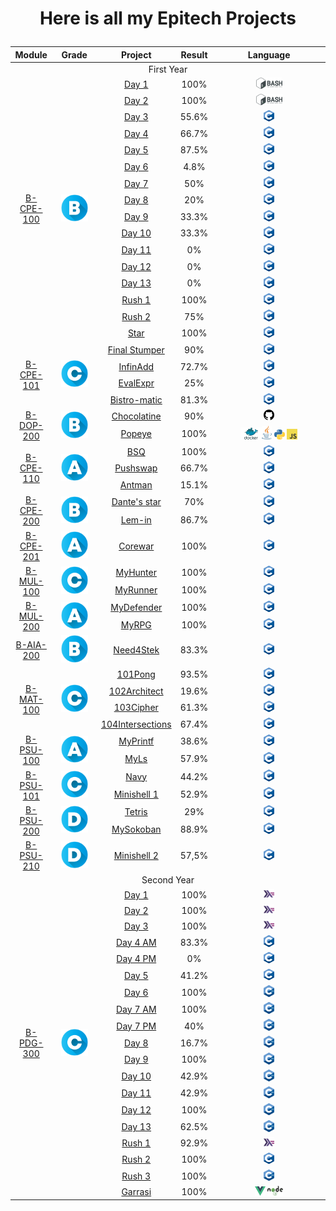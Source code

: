<div align="center">
<h1>

**Here is all my Epitech Projects**
</h1>
</div>

<table align="center">
    <thread>
        <tr>
            <th>Module</th>
            <th>Grade</th>
            <th>Project</th>
            <th>Result</th>
            <th>Language</th>
        </tr>
    </thread>
    <tbody>
    <tr>
        <td colspan="5" align="center" >First Year</td>
    </tr>
    <!--  -->
    <!-- ===========================================  B-CPE-100 ============================================ -->
    <!--  -->
    <tr>
        <td rowspan="16" align="center"><a href="https://github.com/maelbecel/Epitech-Projects/tree/main/Year1/Cpool%20part1">B-CPE-100</a></td>
        <td rowspan="16" align="center"><img src="Assets/b.png" width="75%"></td>
        <td align="center"><a href="https://github.com/maelbecel/Epitech-Projects/tree/main/Year1/Cpool%20part1/Day1">Day 1</a></td>
        <td align="center">100%</td>
        <td align="center"><img src="Assets/bash.png" width="25%" ></td>
    </tr>
    <tr>
        <td align="center"><a href="https://github.com/maelbecel/Epitech-Projects/tree/main/Year1/Cpool%20part1/Day2">Day 2</a></td>
        <td align="center">100%</td>
        <td align="center"><img src="Assets/bash.png" width="25%" ></td>
    </tr>
    <tr>
        <td align="center"><a href="https://github.com/maelbecel/Epitech-Projects/tree/main/Year1/Cpool%20part1/Day3">Day 3</a></td>
        <td align="center">55.6%</td>
        <td align="center"><img src="Assets/lang_C.png" width="10%" ></td>
    </tr>
    <tr>
        <td align="center"><a href="https://github.com/maelbecel/Epitech-Projects/tree/main/Year1/Cpool%20part1/Day4">Day 4</a></td>
        <td align="center">66.7%</td>
        <td align="center"><img src="Assets/lang_C.png" width="10%" ></td>
    </tr>
    <tr>
        <td align="center"><a href="https://github.com/maelbecel/Epitech-Projects/tree/main/Year1/Cpool%20part1/Day5">Day 5</a></td>
        <td align="center">87.5%</td>
        <td align="center"><img src="Assets/lang_C.png" width="10%" ></td>
    </tr>
    <tr>
        <td align="center"><a href="https://github.com/maelbecel/Epitech-Projects/tree/main/Year1/Cpool%20part1/Day6">Day 6</a></td>
        <td align="center">4.8%</td>
        <td align="center"><img src="Assets/lang_C.png" width="10%" ></td>
    </tr>
    <tr>
        <td align="center"><a href="https://github.com/maelbecel/Epitech-Projects/tree/main/Year1/Cpool%20part1/Day7">Day 7</a></td>
        <td align="center">50%</td>
        <td align="center"><img src="Assets/lang_C.png" width="10%" ></td>
    </tr>
    <tr>
        <td align="center"><a href="https://github.com/maelbecel/Epitech-Projects/tree/main/Year1/Cpool%20part1/Day8">Day 8</a></td>
        <td align="center">20%</td>
        <td align="center"><img src="Assets/lang_C.png" width="10%" ></td>
    </tr>
    <tr>
        <td align="center"><a href="https://github.com/maelbecel/Epitech-Projects/tree/main/Year1/Cpool%20part1/Day9">Day 9</a></td>
        <td align="center">33.3%</td>
        <td align="center"><img src="Assets/lang_C.png" width="10%" ></td>
    </tr>
    <tr>
        <td align="center"><a href="https://github.com/maelbecel/Epitech-Projects/tree/main/Year1/Cpool%20part1/Day10">Day 10</a></td>
        <td align="center">33.3%</td>
        <td align="center"><img src="Assets/lang_C.png" width="10%" ></td>
    </tr>
    <tr>
        <td align="center"><a href="https://github.com/maelbecel/Epitech-Projects/tree/main/Year1/Cpool%20part1/Day11">Day 11</a></td>
        <td align="center">0%</td>
        <td align="center"><img src="Assets/lang_C.png" width="10%" ></td>
    </tr>
    <tr>
        <td align="center"><a href="https://github.com/maelbecel/Epitech-Projects/tree/main/Year1/Cpool%20part1/Day12">Day 12</a></td>
        <td align="center">0%</td>
        <td align="center"><img src="Assets/lang_C.png" width="10%" ></td>
    </tr>
    <tr>
        <td align="center"><a href="https://github.com/maelbecel/Epitech-Projects/tree/main/Year1/Cpool%20part1/Day13">Day 13</a></td>
        <td align="center">0%</td>
        <td align="center"><img src="Assets/lang_C.png" width="10%" ></td>
    </tr>
    <tr>
        <td align="center"><a href="https://github.com/maelbecel/Epitech-Projects/tree/main/Year1/Cpool%20part1/Rush1">Rush 1</a></td>
        <td align="center">100%</td>
        <td align="center"><img src="Assets/lang_C.png" width="10%" ></td>
    </tr>
    <tr>
        <td align="center"><a href="https://github.com/maelbecel/Epitech-Projects/tree/main/Year1/Cpool%20part1/Rush2">Rush 2</a></td>
        <td align="center">75%</td>
        <td align="center"><img src="Assets/lang_C.png" width="10%" ></td>
    </tr>
    <tr>
        <td align="center"><a href="https://github.com/maelbecel/Epitech-Projects/tree/main/Year1/Cpool%20part1/Star">Star</a></td>
        <td align="center">100%</td>
        <td align="center"><img src="Assets/lang_C.png" width="10%" ></td>
    </tr>
    <!--  -->
    <!-- ===========================================  B-CPE-101 ============================================ -->
    <!--  -->
    <tr>
        <td rowspan="4" align="center"><a href="https://github.com/maelbecel/Epitech-Projects/tree/main/Year1/Cpool%20part2">B-CPE-101</a></td>
        <td rowspan="4" align="center"><img src="Assets/c.png" width="75%"></td>
        <td align="center"><a href="https://github.com/maelbecel/Epitech-Projects/tree/main/Year1/Cpool%20part2/Final_Stumper">Final Stumper</a></td>
        <td align="center">90%</td>
        <td align="center"><img src="Assets/lang_C.png" width="10%" ></td>
    </tr>
    <tr>
        <td align="center"><a href="https://github.com/maelbecel/Epitech-Projects/tree/main/Year1/Cpool%20part2/InfinAdd">InfinAdd</a></td>
        <td align="center">72.7%</td>
        <td align="center"><img src="Assets/lang_C.png" width="10%" ></td>
    </tr>
    <tr>
        <td align="center"><a href="https://github.com/maelbecel/Epitech-Projects/tree/main/Year1/Cpool%20part2/EvalExpr">EvalExpr</a></td>
        <td align="center">25%</td>
        <td align="center"><img src="Assets/lang_C.png" width="10%" ></td>
    </tr>
    <tr>
        <td align="center"><a href="https://github.com/maelbecel/Epitech-Projects/tree/main/Year1/Cpool%20part2/Bistromatic">Bistro-matic</a></td>
        <td align="center">81.3%</td>
        <td align="center"><img src="Assets/lang_C.png" width="10%" ></td>
    </tr>
    <!--  -->
    <!-- ===========================================  B-DOP-200 ============================================ -->
    <!--  -->
    <tr>
        <td rowspan="2" align="center"><a href="https://github.com/maelbecel/Epitech-Projects/tree/main/Year1/DevOps">B-DOP-200</a></td>
        <td rowspan="2" align="center"><img src="Assets/b.png" width="75%"></td>
        <td align="center"><a href="https://github.com/maelbecel/Epitech-Projects/tree/main/Year1/DevOps/Chocolatine">Chocolatine</a></td>
        <td align="center">90%</td>
        <td align="center"><img src="Assets/git.png" width="10%" ></td>
    </tr>
    <tr>
        <td align="center"><a href="https://github.com/maelbecel/Epitech-Projects/tree/main/Year1/DevOps/Popeye">Popeye</a></td>
        <td align="center">100%</td>
        <td align="center"><img src="Assets/dock.png" width="20%"><img src="Assets/jar.png" width="10%" > <img src="Assets/python.png" width="10%" > <img src="Assets/javascript.png" width="10%" ></td>
    </tr>
    <!--  -->
    <!-- ===========================================  B-CPE-110 ============================================ -->
    <!--  -->
    <tr>
        <td rowspan="3" align="center"><a href="https://github.com/maelbecel/Epitech-Projects/tree/main/Year1/Elementary">B-CPE-110</a></td>
        <td rowspan="3" align="center"><img src="Assets/a.png" width="75%"></td>
        <td align="center"><a href="https://github.com/maelbecel/Epitech-Projects/tree/main/Year1/Elementary/BSQ">BSQ</a></td>
        <td align="center">100%</td>
        <td align="center"><img src="Assets/lang_C.png" width="10%" ></td>
    </tr>
    <tr>
        <td align="center"><a href="https://github.com/maelbecel/Epitech-Projects/tree/main/Year1/Elementary/Pushswap">Pushswap</a></td>
        <td align="center">66.7%</td>
        <td align="center"><img src="Assets/lang_C.png" width="10%" ></td>
    </tr>
    <tr>
        <td align="center"><a href="https://github.com/maelbecel/Epitech-Projects/tree/main/Year1/Elementary/Antman">Antman</a></td>
        <td align="center">15.1%</td>
        <td align="center"><img src="Assets/lang_C.png" width="10%" ></td>
    </tr>
    <!--  -->
    <!-- ===========================================  B-CPE-200 ============================================ -->
    <!--  -->
    <tr>
        <td rowspan="2" align="center"><a href="https://github.com/maelbecel/Epitech-Projects/tree/main/Year1/Elementary">B-CPE-200</a></td>
        <td rowspan="2" align="center"><img src="Assets/b.png" width="75%"></td>
        <td align="center"><a href="https://github.com/maelbecel/Epitech-Projects/tree/main/Year1/Elementary/Dante">Dante's star</a></td>
        <td align="center">70%</td>
        <td align="center"><img src="Assets/lang_C.png" width="10%" ></td>
    </tr>
    <tr>
        <td align="center"><a href="https://github.com/maelbecel/Epitech-Projects/tree/main/Year1/Elementary/Lem-in">Lem-in</a></td>
        <td align="center">86.7%</td>
        <td align="center"><img src="Assets/lang_C.png" width="10%" ></td>
    </tr>
    <!--  -->
    <!-- ===========================================  B-CPE-201 ============================================ -->
    <!--  -->
    <tr>
        <td rowspan="1" align="center"><a href="https://github.com/maelbecel/Epitech-Projects/tree/main/Year1/Elementary">B-CPE-201</a></td>
        <td rowspan="1" align="center"><img src="Assets/a.png" width="75%"></td>
        <td align="center"><a href="https://github.com/maelbecel/Epitech-Projects/tree/main/Year1/Elementary/Corewar">Corewar</a></td>
        <td align="center">100%</td>
        <td align="center"><img src="Assets/lang_C.png" width="10%" ></td>
    </tr>
    <!--  -->
    <!-- ===========================================  B-MUL-100 ============================================ -->
    <!--  -->
    <tr>
        <td rowspan="2" align="center"><a href="https://github.com/maelbecel/Epitech-Projects/tree/main/Year1/Graphic">B-MUL-100</a></td>
        <td rowspan="2" align="center"><img src="Assets/c.png" width="75%"></td>
        <td align="center"><a href="https://github.com/maelbecel/Epitech-Projects/tree/main/Year1/Elementary/my_hunter">MyHunter</a></td>
        <td align="center">100%</td>
        <td align="center"><img src="Assets/lang_C.png" width="10%" ></td>
    </tr>
    <tr>
        <td align="center"><a href="https://github.com/maelbecel/Epitech-Projects/tree/main/Year1/Elementary/my_runner">MyRunner</a></td>
        <td align="center">100%</td>
        <td align="center"><img src="Assets/lang_C.png" width="10%" ></td>
    </tr>
    <!--  -->
    <!-- ===========================================  B-MUL-200 ============================================ -->
    <!--  -->
    <tr>
        <td rowspan="2" align="center"><a href="https://github.com/maelbecel/Epitech-Projects/tree/main/Year1/Graphic">B-MUL-200</a></td>
        <td rowspan="2" align="center"><img src="Assets/a.png" width="75%"></td>
        <td align="center"><a href="https://github.com/maelbecel/Epitech-Projects/tree/main/Year1/Elementary/my_defender">MyDefender</a></td>
        <td align="center">100%</td>
        <td align="center"><img src="Assets/lang_C.png" width="10%" ></td>
    </tr>
    <tr>
        <td align="center"><a href="https://github.com/maelbecel/Epitech-Projects/tree/main/Year1/Elementary/my_rpg">MyRPG</a></td>
        <td align="center">100%</td>
        <td align="center"><img src="Assets/lang_C.png" width="10%" ></td>
    </tr>
    <!--  -->
    <!-- ===========================================  B-AIA-200
    ============================================ -->
    <!--  -->
    <tr>
        <td rowspan="1" align="center"><a href="https://github.com/maelbecel/Epitech-Projects/tree/main/Year1/IA">B-AIA-200</a></td>
        <td rowspan="1" align="center"><img src="Assets/b.png" width="75%"></td>
        <td align="center"><a href="https://github.com/maelbecel/Epitech-Projects/tree/main/Year1/IA/Need4stek">Need4Stek</a></td>
        <td align="center">83.3%</td>
        <td align="center"><img src="Assets/lang_C.png" width="10%" ></td>
    </tr>
    <!--  -->
    <!-- ===========================================  B-MAT-100
    ============================================ -->
    <!--  -->
    <tr>
        <td rowspan="4" align="center"><a href="https://github.com/maelbecel/Epitech-Projects/tree/main/Year1/Maths">B-MAT-100</a></td>
        <td rowspan="4" align="center"><img src="Assets/c.png" width="75%"></td>
        <td align="center"><a href="https://github.com/maelbecel/Epitech-Projects/tree/main/Year1/Maths/101Pong">101Pong</a></td>
        <td align="center">93.5%</td>
        <td align="center"><img src="Assets/lang_C.png" width="10%" ></td>
    </tr>
    <tr>
        <td align="center"><a href="https://github.com/maelbecel/Epitech-Projects/tree/main/Year1/Maths/102Architect">102Architect</a></td>
        <td align="center">19.6%</td>
        <td align="center"><img src="Assets/lang_C.png" width="10%" ></td>
    </tr>
    <tr>
        <td align="center"><a href="https://github.com/maelbecel/Epitech-Projects/tree/main/Year1/Maths/103cypher">103Cipher</a></td>
        <td align="center">61.3%</td>
        <td align="center"><img src="Assets/lang_C.png" width="10%" ></td>
    </tr>
    <tr>
        <td align="center"><a href="https://github.com/maelbecel/Epitech-Projects/tree/main/Year1/Maths/104intersections">104Intersections</a></td>
        <td align="center">67.4%</td>
        <td align="center"><img src="Assets/lang_C.png" width="10%" ></td>
    </tr>
    <!-- ===========================================  B-PSU-100 ============================================ -->
    <!--  -->
    <tr>
        <td rowspan="2" align="center"><a href="https://github.com/maelbecel/Epitech-Projects/tree/main/Year1/Unix">B-PSU-100</a></td>
        <td rowspan="2" align="center"><img src="Assets/a.png" width="75%"></td>
        <td align="center"><a href="https://github.com/maelbecel/Epitech-Projects/tree/main/Year1/Unix/my_printf">MyPrintf</a></td>
        <td align="center">38.6%</td>
        <td align="center"><img src="Assets/lang_C.png" width="10%" ></td>
    </tr>
    <tr>
        <td align="center"><a href="https://github.com/maelbecel/Epitech-Projects/tree/main/Year1/Unix/my_ls">MyLs</a></td>
        <td align="center">57.9%</td>
        <td align="center"><img src="Assets/lang_C.png" width="10%" ></td>
    </tr>
    <!-- ===========================================  B-PSU-101 ============================================ -->
    <!--  -->
    <tr>
        <td rowspan="2" align="center"><a href="https://github.com/maelbecel/Epitech-Projects/tree/main/Year1/Unix">B-PSU-101</a></td>
        <td rowspan="2" align="center"><img src="Assets/c.png" width="75%"></td>
        <td align="center"><a href="https://github.com/maelbecel/Epitech-Projects/tree/main/Year1/Unix/navy">Navy</a></td>
        <td align="center">44.2%</td>
        <td align="center"><img src="Assets/lang_C.png" width="10%" ></td>
    </tr>
    <tr>
        <td align="center"><a href="https://github.com/maelbecel/Epitech-Projects/tree/main/Year1/Unix/minishell1">Minishell 1</a></td>
        <td align="center">52.9%</td>
        <td align="center"><img src="Assets/lang_C.png" width="10%" ></td>
    </tr>
    <!-- ===========================================  B-PSU-200 ============================================ -->
    <!--  -->
    <tr>
        <td rowspan="2" align="center"><a href="https://github.com/maelbecel/Epitech-Projects/tree/main/Year1/Unix">B-PSU-200</a></td>
        <td rowspan="2" align="center"><img src="Assets/d.png" width="75%"></td>
        <td align="center"><a href="https://github.com/maelbecel/Epitech-Projects/tree/main/Year1/Unix/tetris">Tetris</a></td>
        <td align="center">29%</td>
        <td align="center"><img src="Assets/lang_C.png" width="10%" ></td>
    </tr>
    <tr>
        <td align="center"><a href="https://github.com/maelbecel/Epitech-Projects/tree/main/Year1/Unix/my_sokoban">MySokoban</a></td>
        <td align="center">88.9%</td>
        <td align="center"><img src="Assets/lang_C.png" width="10%" ></td>
    </tr>
    <!-- ===========================================  B-PSU-210 ============================================ -->
    <!--  -->
    <tr>
        <td rowspan="1" align="center"><a href="https://github.com/maelbecel/Epitech-Projects/tree/main/Year1/Unix">B-PSU-210</a></td>
        <td rowspan="1" align="center"><img src="Assets/d.png" width="75%"></td>
        <td align="center"><a href="https://github.com/maelbecel/Epitech-Projects/tree/main/Year1/Unix/minishell2">Minishell 2</a></td>
        <td align="center">57,5%</td>
        <td align="center"><img src="Assets/lang_C.png" width="10%" ></td>
    </tr>
    <tr>
        <td colspan="5" align="center" >Second Year</td>
    </tr>
    <!-- ===========================================  B-PDG-300 ============================================ -->
    <!--  -->
    <tr>
        <td rowspan="19" align="center"><a href="https://github.com/maelbecel/Epitech-Projects/tree/main/Year2/paradigmpool">B-PDG-300</a></td>
        <td rowspan="19" align="center"><img src="Assets/c.png" width="75%"></td>
        <td align="center"><a href="https://github.com/maelbecel/Epitech-Projects/tree/main/Year2/paradigmpool/Day01">Day 1</a></td>
        <td align="center">100%</td>
        <td align="center"><img src="Assets/haskell.png" width="10%" ></td>
    </tr>
    <tr>
        <td align="center"><a href="https://github.com/maelbecel/Epitech-Projects/tree/main/Year2/paradigmpool/Day02">Day 2</a></td>
        <td align="center">100%</td>
        <td align="center"><img src="Assets/haskell.png" width="10%" ></td>
    </tr>
    <tr>
        <td align="center"><a href="https://github.com/maelbecel/Epitech-Projects/tree/main/Year2/paradigmpool/Day03">Day 3</a></td>
        <td align="center">100%</td>
        <td align="center"><img src="Assets/haskell.png" width="10%" ></td>
    </tr>
    <tr>
        <td align="center"><a href="https://github.com/maelbecel/Epitech-Projects/tree/main/Year2/paradigmpool/Day04_am">Day 4 AM</a></td>
        <td align="center">83.3%</td>
        <td align="center"><img src="Assets/lang_C.png" width="10%" ></td>
    </tr>
    <tr>
        <td align="center"><a href="https://github.com/maelbecel/Epitech-Projects/tree/main/Year2/paradigmpool/Day04_pm">Day 4 PM</a></td>
        <td align="center">0%</td>
        <td align="center"><img src="Assets/lang_C.png" width="10%" ></td>
    </tr>
    <tr>
        <td align="center"><a href="https://github.com/maelbecel/Epitech-Projects/tree/main/Year2/paradigmpool/Day05">Day 5</a></td>
        <td align="center">41.2%</td>
        <td align="center"><img src="Assets/lang_C.png" width="10%" ></td>
    </tr>
    <tr>
        <td align="center"><a href="https://github.com/maelbecel/Epitech-Projects/tree/main/Year2/paradigmpool/Day06">Day 6</a></td>
        <td align="center">100%</td>
        <td align="center"><img src="Assets/cpp.png" width="10%" ></td>
    </tr>
    <tr>
        <td align="center"><a href="https://github.com/maelbecel/Epitech-Projects/tree/main/Year2/paradigmpool/Day07_am">Day 7 AM</a></td>
        <td align="center">100%</td>
        <td align="center"><img src="Assets/cpp.png" width="10%" ></td>
    </tr>
    <tr>
        <td align="center"><a href="https://github.com/maelbecel/Epitech-Projects/tree/main/Year2/paradigmpool/Day07_pm">Day 7 PM</a></td>
        <td align="center">40%</td>
        <td align="center"><img src="Assets/cpp.png" width="10%" ></td>
    </tr>
    <tr>
        <td align="center"><a href="https://github.com/maelbecel/Epitech-Projects/tree/main/Year2/paradigmpool/Day08">Day 8</a></td>
        <td align="center">16.7%</td>
        <td align="center"><img src="Assets/cpp.png" width="10%" ></td>
    </tr>
    <tr>
        <td align="center"><a href="https://github.com/maelbecel/Epitech-Projects/tree/main/Year2/paradigmpool/Day09">Day 9</a></td>
        <td align="center">100%</td>
        <td align="center"><img src="Assets/cpp.png" width="10%" ></td>
    </tr>
    <tr>
        <td align="center"><a href="https://github.com/maelbecel/Epitech-Projects/tree/main/Year2/paradigmpool/Day10">Day 10</a></td>
        <td align="center">42.9%</td>
        <td align="center"><img src="Assets/cpp.png" width="10%" ></td>
    </tr>
    <tr>
        <td align="center"><a href="https://github.com/maelbecel/Epitech-Projects/tree/main/Year2/paradigmpool/Day11">Day 11</a></td>
        <td align="center">42.9%</td>
        <td align="center"><img src="Assets/cpp.png" width="10%" ></td>
    </tr>
    <tr>
        <td align="center"><a href="https://github.com/maelbecel/Epitech-Projects/tree/main/Year2/paradigmpool/Day12">Day 12</a></td>
        <td align="center">100%</td>
        <td align="center"><img src="Assets/cpp.png" width="10%" ></td>
    </tr>
    <tr>
        <td align="center"><a href="https://github.com/maelbecel/Epitech-Projects/tree/main/Year2/paradigmpool/Day13">Day 13</a></td>
        <td align="center">62.5%</td>
        <td align="center"><img src="Assets/cpp.png" width="10%" ></td>
    </tr>
    <tr>
        <td align="center"><a href="https://github.com/maelbecel/Epitech-Projects/tree/main/Year2/paradigmpool/Rush1">Rush 1</a></td>
        <td align="center">92.9%</td>
        <td align="center"><img src="Assets/haskell.png" width="10%" ></td>
    </tr>
    <tr>
        <td align="center"><a href="https://github.com/maelbecel/Epitech-Projects/tree/main/Year2/paradigmpool/Rush2">Rush 2</a></td>
        <td align="center">100%</td>
        <td align="center"><img src="Assets/lang_C.png" width="10%" ></td>
    </tr>
    <tr>
        <td align="center"><a href="https://github.com/maelbecel/Epitech-Projects/tree/main/Year2/paradigmpool/Rush3">Rush 3</a></td>
        <td align="center">100%</td>
        <td align="center"><img src="Assets/cpp.png" width="10%" ></td>
    </tr>
    <tr>
        <td align="center"><a href="https://github.com/maelbecel/Epitech-Projects/tree/main/Year2/paradigmpool/Garrasi">Garrasi</a></td>
        <td align="center">100%</td>
        <td align="center"><img src="Assets/vue.png" width="10%" > <img src="Assets/node.png" width="15%" ></td>
    </tr>
    </tbody>
</table>

